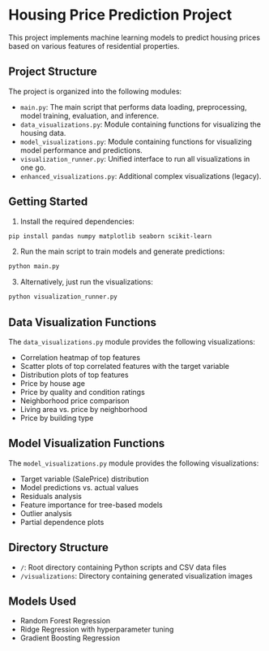 # Housing Price Prediction Project

This project implements machine learning models to predict housing prices based on various features of residential properties.

## Project Structure

The project is organized into the following modules:

- `main.py`: The main script that performs data loading, preprocessing, model training, evaluation, and inference.
- `data_visualizations.py`: Module containing functions for visualizing the housing data.
- `model_visualizations.py`: Module containing functions for visualizing model performance and predictions.
- `visualization_runner.py`: Unified interface to run all visualizations in one go.
- `enhanced_visualizations.py`: Additional complex visualizations (legacy).

## Getting Started

1. Install the required dependencies:
```bash
pip install pandas numpy matplotlib seaborn scikit-learn
```

2. Run the main script to train models and generate predictions:
```bash
python main.py
```

3. Alternatively, just run the visualizations:
```bash
python visualization_runner.py
```

## Data Visualization Functions

The `data_visualizations.py` module provides the following visualizations:

- Correlation heatmap of top features
- Scatter plots of top correlated features with the target variable
- Distribution plots of top features
- Price by house age
- Price by quality and condition ratings
- Neighborhood price comparison
- Living area vs. price by neighborhood
- Price by building type

## Model Visualization Functions

The `model_visualizations.py` module provides the following visualizations:

- Target variable (SalePrice) distribution
- Model predictions vs. actual values
- Residuals analysis
- Feature importance for tree-based models
- Outlier analysis
- Partial dependence plots

## Directory Structure

- `/`: Root directory containing Python scripts and CSV data files
- `/visualizations`: Directory containing generated visualization images

## Models Used

- Random Forest Regression
- Ridge Regression with hyperparameter tuning
- Gradient Boosting Regression

